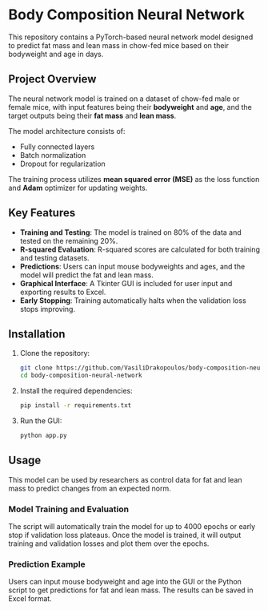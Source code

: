 # Body Composition Neural Network

This repository contains a PyTorch-based neural network model designed to predict fat mass and lean mass in chow-fed mice based on their bodyweight and age in days.

## Project Overview

The neural network model is trained on a dataset of chow-fed male or female mice, with input features being their **bodyweight** and **age**, and the target outputs being their **fat mass** and **lean mass**.

The model architecture consists of:
- Fully connected layers
- Batch normalization
- Dropout for regularization

The training process utilizes **mean squared error (MSE)** as the loss function and **Adam** optimizer for updating weights.

## Key Features
- **Training and Testing**: The model is trained on 80% of the data and tested on the remaining 20%.
- **R-squared Evaluation**: R-squared scores are calculated for both training and testing datasets.
- **Predictions**: Users can input mouse bodyweights and ages, and the model will predict the fat and lean mass.
- **Graphical Interface**: A Tkinter GUI is included for user input and exporting results to Excel.
- **Early Stopping**: Training automatically halts when the validation loss stops improving.

## Installation

1. Clone the repository:
    ```bash
    git clone https://github.com/VasiliDrakopoulos/body-composition-neural-network.git
    cd body-composition-neural-network
    ```

2. Install the required dependencies:
    ```bash
    pip install -r requirements.txt
    ```

3. Run the GUI:
    ```bash
    python app.py
    ```

## Usage

This model can be used by researchers as control data for fat and lean mass to predict changes from an expected norm.

### Model Training and Evaluation

The script will automatically train the model for up to 4000 epochs or early stop if validation loss plateaus. Once the model is trained, it will output training and validation losses and plot them over the epochs.

### Prediction Example

Users can input mouse bodyweight and age into the GUI or the Python script to get predictions for fat and lean mass. The results can be saved in Excel format.




